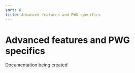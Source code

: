 ```yaml
---
sort: 6
title: Advanced features and PWG specifics
---
```


# Advanced features and PWG specifics

Documentation being created
